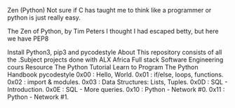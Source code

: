 Zen (Python)
Not sure if C has taught me to think like a programmer or python is just really easy.

The Zen of Python, by Tim Peters
I thought I had escaped betty, but here we have PEP8

Install Python3, pip3 and pycodestyle
About
This repository consists of all the .Subject projects done with ALX Africa Full stack Software Engineering cours
Resource
The Python Tutorial
Learn to Program
The Python Handbook
pycodestyle
0x00 : Hello, World.
0x01 : if/else, loops, functions.
0x02 : import & modules.
0x03 : Data Structures: Lists, Tuples.
0x0D : SQL - Introduction.
0x0E : SQL - More queries.
0x10 : Python - Network #0.
0x11 : Python - Network #1.

